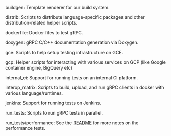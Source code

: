 buildgen: Template renderer for our build system.

distrib: Scripts to distribute language-specific packages and other distribution-related helper scripts.

dockerfile: Docker files to test gRPC.

doxygen: gRPC C/C++ documentation generation via Doxygen.

gce: Scripts to help setup testing infrastructure on GCE.

gcp: Helper scripts for interacting with various services on GCP (like Google
container engine, BigQuery etc)

internal_ci: Support for running tests on an internal CI platform.

interop_matrix: Scripts to build, upload, and run gRPC clients in docker with various language/runtimes. 

jenkins: Support for running tests on Jenkins.

run_tests: Scripts to run gRPC tests in parallel.

run_tests/performance: See the [README](./run_tests/performance/README.md) for
more notes on the performance tests.
